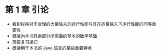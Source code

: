 # 第 1 章 引论

- 看到程序对于合理的大量输入的运行性能与其在适量输入下运行性能的同等重要性
- 概括为本书其余部分所需要的基本的数学基础
- 简要复习递归
- 概括用于本书的 Java 语言的某些重要特点